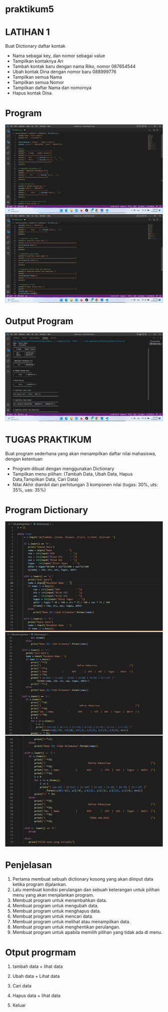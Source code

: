 # praktikum5
# LATIHAN 1
Buat Dictionary daftar kontak
- Nama sebagai key, dan nomor sebagai value
- Tampilkan kontaknya Ari
- Tambah kontak baru dengan nama Riko, nomor 087654544
- Ubah kontak Dina dengan nomor baru 088999776
- Tampilkan semua Nama
- Tampilkan semua Nomor
- Tampilkan daftar Nama dan nomornya
- Hapus kontak Dina.

# Program 
![img.1](gambar/2022-11-28.png)
![img.2](gambar/2022-11-28%20(1).png)

# Output Program
![img.3](gambar/2022-11-28%20(2).png)

# TUGAS PRAKTIKUM
Buat program sederhana yang akan menampilkan daftar nilai
mahasiswa, dengan ketentuan
- Program dibuat dengan menggunakan Dictionary
- Tampilkan menu pilihan: (Tambah Data, Ubah Data, Hapus Data,Tampilkan Data, Cari Data)
- Nilai Akhir diambil dari perhitungan 3 komponen nilai (tugas: 30%, uts: 35%, uas: 35%)

# Program Dictionary
![img.4](gambar/3.png)
![img.5](gambar/4.png)
![img.6](gambar/5.png)

# Penjelasan
1. Pertama membuat sebuah dictionary kosong yang akan diinput data ketika program dijalankan.
2. Lalu membuat kondisi perulangan dan sebuah keterangan untuk pilihan menu yang akan menjalankan program.
3. Membuat program untuk menambahkan data. 
4. Membuat program untuk mengubah data. 
5. Membuat program untuk menghapus data. 
6. Membuat program untuk mencari data.
7. Membuat program untuk melihat atau menampilkan data.
8. Membuat program untuk menghentikan perulangan.
9. Membuat program untuk apabila memilih pilihan yang tidak ada di menu.
 
# Otput progrmam 
1. tambah data + lihat data

2. Ubah data + Lihat data 

3. Cari data 

4. Hapus data + lihat data 

5. Keluar 
